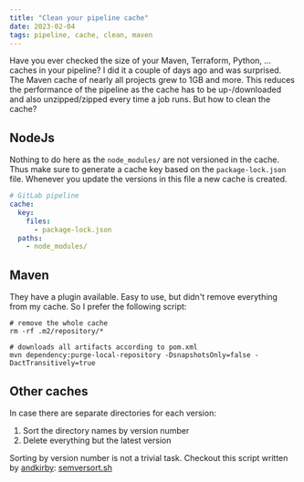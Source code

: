 ```yaml
---
title: "Clean your pipeline cache"
date: 2023-02-04
tags: pipeline, cache, clean, maven
---
```

Have you ever checked the size of your Maven, Terraform, Python, ... caches in your pipeline? I did it a couple of
days ago and was surprised. The Maven cache of nearly all projects grew to 1GB and more. This reduces the performance
of the pipeline as the cache has to be up-/downloaded and also unzipped/zipped every time a job runs. But how to
clean the cache?

## NodeJs

Nothing to do here as the `node_modules/` are not versioned in the cache. Thus make sure to generate a cache key
based on the `package-lock.json` file. Whenever you update the versions in this file a new cache is created.

```yaml
# GitLab pipeline
cache:
  key:
    files:
      - package-lock.json
  paths:
    - node_modules/
```

## Maven

They have a plugin available. Easy to use, but didn't remove everything from my cache. So I prefer the following
script:

```shell
# remove the whole cache
rm -rf .m2/repository/*

# downloads all artifacts according to pom.xml
mvn dependency:purge-local-repository -DsnapshotsOnly=false -DactTransitively=true
```

## Other caches

In case there are separate directories for each version:

1. Sort the directory names by version number
2. Delete everything but the latest version

Sorting by version number is not a trivial task. Checkout this script written by [andkirby](https://gist.github.com/andkirby):
[semversort.sh](https://gist.github.com/andkirby/54204328823febad9d34422427b1937b)
